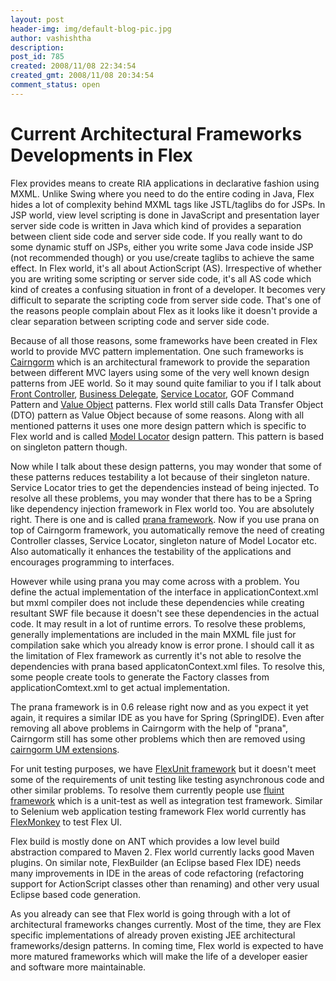 ```yaml
---
layout: post
header-img: img/default-blog-pic.jpg
author: vashishtha
description: 
post_id: 785
created: 2008/11/08 22:34:54
created_gmt: 2008/11/08 20:34:54
comment_status: open
---
```


# Current Architectural Frameworks Developments in Flex

<p>Flex provides means to create RIA applications in declarative fashion using MXML. Unlike Swing where you need to do the entire coding in Java, Flex hides a lot of complexity behind MXML tags like JSTL/taglibs do for JSPs. In JSP world, view level scripting is done in JavaScript and presentation layer server side code is written in Java which kind of provides a separation between client side code and server side code. If you really want to do some dynamic stuff on JSPs, either you write some Java code inside JSP (not recommended though) or you use/create taglibs to achieve the same effect. In Flex world, it's all about ActionScript (AS). Irrespective of whether you are writing some scripting or server side code, it's all AS code which kind of creates a confusing situation in front of a developer. It becomes very difficult to separate the scripting code from server side code. That's one of the reasons people complain about Flex as it looks like it doesn't provide a clear separation between scripting code and server side code.</p>
<!--more-->

<p>Because of all those reasons, some frameworks have been created in Flex world to provide MVC pattern implementation. One such frameworks is <a href="http://opensource.adobe.com/wiki/display/cairngorm/Cairngorm">Cairngorm</a> which is an architectural framework to provide the separation between different MVC layers using some of the very well known design patterns from JEE world. So it may sound quite familiar to you if I talk about <a href="http://java.sun.com/blueprints/corej2eepatterns/Patterns/FrontController.html">Front Controller</a>, <a href="http://java.sun.com/blueprints/corej2eepatterns/Patterns/BusinessDelegate.html">Business Delegate</a>, <a href="http://java.sun.com/blueprints/corej2eepatterns/Patterns/ServiceLocator.html">Service Locator</a>, GOF Command Pattern and <a href="http://java.sun.com/blueprints/corej2eepatterns/Patterns/TransferObject.html">Value Object</a> patterns. Flex world still calls Data Transfer Object (DTO) pattern as Value Object because of some reasons. Along with all mentioned patterns it uses one more design pattern which is specific to Flex world and is called <a href="http://www.bigroom.co.uk/blog/improving-cairngorms-modellocator">Model Locator</a> design pattern. This pattern is based on singleton pattern though.</p>
<p>Now while I talk about these design patterns, you may wonder that some of these patterns reduces testability a lot because of their singleton nature. Service Locator tries to get the dependencies instead of being injected. To resolve all these problems, you may wonder that there has to be a Spring like dependency injection framework in Flex world too. You are absolutely right. There is one and is called <a href="http://www.pranaframework.org/">prana framework</a>. Now if you use prana on top of Cairngorm framework, you automatically remove the need of creating Controller classes, Service Locator, singleton nature of Model Locator etc. Also automatically it enhances the testability of the applications and encourages programming to interfaces.</p>
<p>However while using prana you may come across with a problem. You define the actual implementation of the interface in applicationContext.xml but mxml compiler does not include these dependencies while creating resultant SWF file because it doesn't see these dependencies in the actual code. It may result in a lot of runtime errors. To resolve these problems, generally implementations are included in the main MXML file just for compilation sake which you already know is error prone. I should call it as the limitation of Flex framework as currently it's not able to resolve the dependencies with prana based applicatonContext.xml files. To resolve this, some people create tools to generate the Factory classes from applicationComtext.xml to get actual implementation.</p>
<p>The prana framework is in 0.6 release right now and as you expect it yet again, it requires a similar IDE as you have for Spring (SpringIDE). Even after removing all above problems in Cairngorm with the help of "prana", Cairngorm still has some other problems which then are removed using <a href="http://code.google.com/p/flexcairngorm/">cairngorm UM extensions</a>.</p>
<p>For unit testing purposes, we have <a href="http://code.google.com/p/as3flexunitlib/">FlexUnit framework</a> but it doesn't meet some of the requirements of unit testing like testing asynchronous code and other similar problems. To resolve them currently people use <a href="http://fluint.googlecode.com/ ">fluint framework</a> which is a unit-test as well as integration test framework. Similar to Selenium web application testing framework Flex world currently has <a href="http://code.google.com/p/flexmonkey/">FlexMonkey</a> to test Flex UI.</p>
<p>Flex build is mostly done on ANT which provides a low level build abstraction compared to Maven 2. Flex world currently lacks good Maven plugins. On similar note, FlexBuilder (an Eclipse based Flex IDE) needs many improvements in IDE in the areas of code refactoring (refactoring support for ActionScript classes other than renaming) and other very usual Eclipse based code generation.</p>
<p>As you already can see that Flex world is going through with a lot of architectural frameworks changes currently. Most of the time, they are Flex specific implementations of already proven existing JEE architectural frameworks/design patterns. In coming time, Flex world is expected to have more matured frameworks which will make the life of a developer easier and software more maintainable.</p>